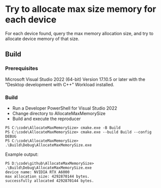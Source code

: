 # Try to allocate max size memory for each device

For each device found, query the max memory allocation size, and try to allocate device memory of that size.

## Build

### Prerequisites
Microsoft Visual Studio 2022 (64-bit) Version 17.10.5 or later with the "Desktop development with C++" Workload installed.

### Build
- Run a Developer PowerShell for Visual Studio 2022
- Change directory to AllocateMaxMemorySize
- Build and execute the reproducer

```
PS C:\code\AllocateMaxMemorySize> cmake.exe -B Build
PS C:\code\AllocateMaxMemorySize> cmake.exe --build Build --config DEBUG
PS C:\code\AllocateMaxMemorySize> .\Build\Debug\AllocateMaxMemorySize.exe
```
Example output:
```
PS D:\code\github\AllocateMaxMemorySize> .\Build\Debug\AllocateMaxMemorySize.exe
device name: NVIDIA RTX A6000
max allocation size: 4292870144 bytes.
successfully allocated 4292870144 bytes.
```